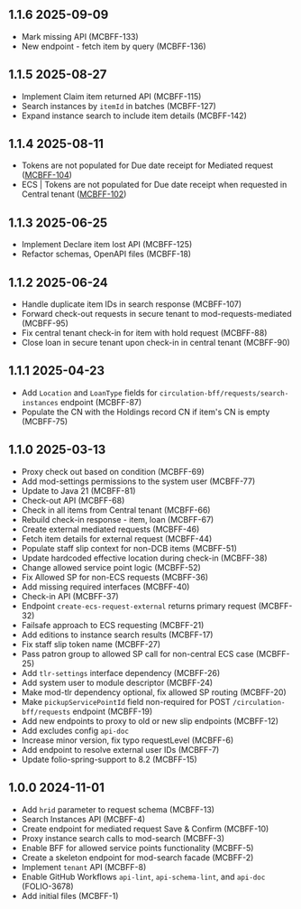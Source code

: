 ## 1.1.6 2025-09-09

* Mark missing API (MCBFF-133)
* New endpoint - fetch item by query (MCBFF-136)

## 1.1.5 2025-08-27

* Implement Claim item returned API (MCBFF-115)
* Search instances by `itemId` in batches (MCBFF-127)
* Expand instance search to include item details (MCBFF-142)

## 1.1.4 2025-08-11

* Tokens are not populated for Due date receipt for Mediated request ([MCBFF-104](https://folio-org.atlassian.net/browse/MCBFF-104))
* ECS | Tokens are not populated for Due date receipt when requested in Central tenant ([MCBFF-102](https://folio-org.atlassian.net/browse/MCBFF-102))

## 1.1.3 2025-06-25

* Implement Declare item lost API (MCBFF-125)
* Refactor schemas, OpenAPI files (MCBFF-18)

## 1.1.2 2025-06-24

* Handle duplicate item IDs in search response (MCBFF-107)
* Forward check-out requests in secure tenant to mod-requests-mediated (MCBFF-95)
* Fix central tenant check-in for item with hold request (MCBFF-88)
* Close loan in secure tenant upon check-in in central tenant (MCBFF-90)

## 1.1.1 2025-04-23

* Add `Location` and `LoanType` fields for `circulation-bff/requests/search-instances` endpoint (MCBFF-87)
* Populate the CN with the Holdings record CN if item's CN is empty (MCBFF-75)

## 1.1.0 2025-03-13

* Proxy check out based on condition (MCBFF-69)
* Add mod-settings permissions to the system user (MCBFF-77)
* Update to Java 21 (MCBFF-81)
* Check-out API (MCBFF-68)
* Check in all items from Central tenant (MCBFF-66)
* Rebuild check-in response - item, loan (MCBFF-67)
* Create external mediated requests (MCBFF-46)
* Fetch item details for external request (MCBFF-44)
* Populate staff slip context for non-DCB items (MCBFF-51)
* Update hardcoded effective location during check-in (MCBFF-38)
* Change allowed service point logic (MCBFF-52)
* Fix Allowed SP for non-ECS requests (MCBFF-36)
* Add missing required interfaces (MCBFF-40)
* Check-in API (MCBFF-37)
* Endpoint `create-ecs-request-external` returns primary request (MCBFF-32)
* Failsafe approach to ECS requesting (MCBFF-21)
* Add editions to instance search results (MCBFF-17)
* Fix staff slip token name (MCBFF-27)
* Pass patron group to allowed SP call for non-central ECS case (MCBFF-25)
* Add `tlr-settings` interface dependency (MCBFF-26)
* Add system user to module descriptor (MCBFF-24)
* Make mod-tlr dependency optional, fix allowed SP routing (MCBFF-20)
* Make `pickupServicePointId` field non-required for POST `/circulation-bff/requests` endpoint (MCBFF-19)
* Add new endpoints to proxy to old or new slip endpoints (MCBFF-12)
* Add excludes config `api-doc`
* Increase minor version, fix typo requestLevel (MCBFF-6)
* Add endpoint to resolve external user IDs (MCBFF-7)
* Update folio-spring-support to 8.2 (MCBFF-15)

## 1.0.0 2024-11-01

* Add `hrid` parameter to request schema (MCBFF-13)
* Search Instances API (MCBFF-4)
* Create endpoint for mediated request Save & Confirm (MCBFF-10)
* Proxy instance search calls to mod-search (MCBFF-3)
* Enable BFF for allowed service points functionality (MCBFF-5)
* Create a skeleton endpoint for mod-search facade (MCBFF-2)
* Implement `tenant` API (MCBFF-8)
* Enable GitHub Workflows `api-lint`, `api-schema-lint`, and `api-doc` (FOLIO-3678)
* Add initial files (MCBFF-1)
